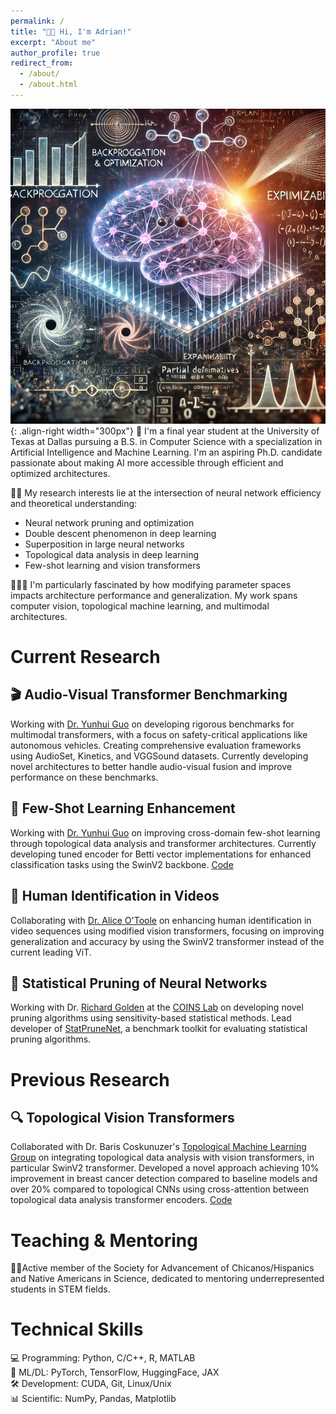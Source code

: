 ```yaml
---
permalink: /
title: "👋🏼 Hi, I'm Adrian!"
excerpt: "About me"
author_profile: true
redirect_from: 
  - /about/
  - /about.html
---
```


![My Research Interests](/images/io.jpeg){: .align-right width="300px"}
📖 I'm a final year student at the University of Texas at Dallas pursuing a B.S. in Computer Science with a specialization in Artificial Intelligence and Machine Learning. I'm an aspiring Ph.D. candidate passionate about making AI more accessible through efficient and optimized architectures.

🕵🏼 My research interests lie at the intersection of neural network efficiency and theoretical understanding:
- Neural network pruning and optimization
- Double descent phenomenon in deep learning
- Superposition in large neural networks
- Topological data analysis in deep learning
- Few-shot learning and vision transformers

👨🏽‍💻 I'm particularly fascinated by how modifying parameter spaces impacts architecture performance and generalization. My work spans computer vision, topological machine learning, and multimodal architectures.

# Current Research

## 🎬 Audio-Visual Transformer Benchmarking
Working with [Dr. Yunhui Guo](https://yunhuiguo.github.io/) on developing rigorous benchmarks for multimodal transformers, with a focus on safety-critical applications like autonomous vehicles. Creating comprehensive evaluation frameworks using AudioSet, Kinetics, and VGGSound datasets. Currently developing novel architectures to better handle audio-visual fusion and improve performance on these benchmarks.

## 🎯 Few-Shot Learning Enhancement
Working with [Dr. Yunhui Guo](https://yunhuiguo.github.io/) on improving cross-domain few-shot learning through topological data analysis and transformer architectures. Currently developing tuned encoder for Betti vector implementations for enhanced classification tasks using the SwinV2 backbone. [Code](https://github.com/axr2718/TopoFewShot)

## 🎥 Human Identification in Videos
Collaborating with [Dr. Alice O'Toole](https://labs.utdallas.edu/facelab/) on enhancing human identification in video sequences using modified vision transformers, focusing on improving generalization and accuracy by using the SwinV2 transformer instead of the current leading ViT.

## 🧮 Statistical Pruning of Neural Networks
Working with Dr. [Richard Golden](https://personal.utdallas.edu/~golden/) at the [COINS Lab](https://labs.utdallas.edu/coinslab/) on developing novel pruning algorithms using sensitivity-based statistical methods. Lead developer of [StatPruneNet](https://github.com/coinslab/StatPruneNet/tree/main), a benchmark toolkit for evaluating statistical pruning algorithms.

# Previous Research
## 🔍 Topological Vision Transformers
Collaborated with Dr. Baris Coskunuzer's [Topological Machine Learning Group](https://sites.google.com/view/topo-ml) on integrating topological data analysis with vision transformers, in particular SwinV2 transformer. Developed a novel approach achieving 10% improvement in breast cancer detection compared to baseline models and over 20% compared to topological CNNs using cross-attention between topological data analysis transformer encoders. [Code](https://github.com/axr2718/TopoVT)

# Teaching & Mentoring
👨‍🏫Active member of the Society for Advancement of Chicanos/Hispanics and Native Americans in Science, dedicated to mentoring underrepresented students in STEM fields.

# Technical Skills
💻 Programming: Python, C/C++, R, MATLAB<br>
🤖 ML/DL: PyTorch, TensorFlow, HuggingFace, JAX<br>
🛠️ Development: CUDA, Git, Linux/Unix<br>
📊 Scientific: NumPy, Pandas, Matplotlib
